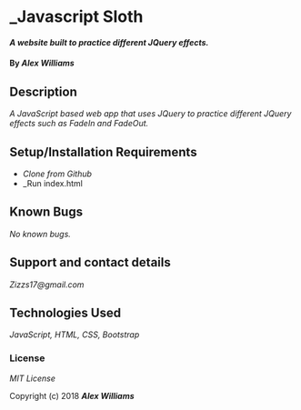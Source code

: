# _Javascript Sloth

#### _A website built to practice different JQuery effects._

#### By _**Alex Williams**_

## Description

_A JavaScript based web app that uses JQuery to practice different JQuery effects such as FadeIn and FadeOut._

## Setup/Installation Requirements

* _Clone from Github_
* _Run index.html

## Known Bugs

_No known bugs._

## Support and contact details

_Zizzs17@gmail.com_

## Technologies Used

_JavaScript, HTML, CSS, Bootstrap_

### License

*MIT License*

Copyright (c) 2018 **_Alex Williams_**
